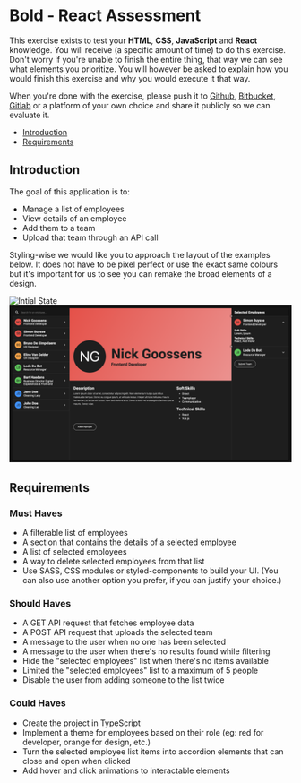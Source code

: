 # Bold - React Assessment

This exercise exists to test your **HTML**, **CSS**, **JavaScript** and **React** knowledge.
You will receive (a specific amount of time) to do this exercise. Don't worry if you're unable to finish the entire thing, that way we can see what elements you prioritize. You will however be asked to explain how you would finish this exercise and why you would execute it that way.

When you're done with the exercise, please push it to [Github](https://github.com/), [Bitbucket](https://bitbucket.org/), [Gitlab](https://gitlab.com/) or a platform of your own choice and share it publicly so we can evaluate it.

- [Introduction](#introduction)
- [Requirements](#requirements)

## Introduction

The goal of this application is to:

- Manage a list of employees
- View details of an employee
- Add them to a team
- Upload that team through an API call

Styling-wise we would like you to approach the layout of the examples below.
It does not have to be pixel perfect or use the exact same colours but it's important for us to see you can remake the broad elements of a design.

![Intial State](docs/images/intial-state.png)
![End Result](docs/images/end-result.png)

## Requirements

### Must Haves

- A filterable list of employees
- A section that contains the details of a selected employee
- A list of selected employees
- A way to delete selected employees from that list
- Use SASS, CSS modules or styled-components to build your UI. (You can also use another option you prefer, if you can justify your choice.)

### Should Haves

- A GET API request that fetches employee data
- A POST API request that uploads the selected team
- A message to the user when no one has been selected
- A message to the user when there's no results found while filtering
- Hide the "selected employees" list when there's no items available
- Limited the "selected employees" list to a maximum of 5 people
- Disable the user from adding someone to the list twice

### Could Haves

- Create the project in TypeScript
- Implement a theme for employees based on their role (eg: red for developer, orange for design, etc.)
- Turn the selected employee list items into accordion elements that can close and open when clicked
- Add hover and click animations to interactable elements

